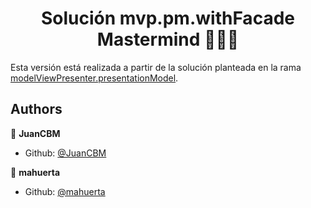 <h1 align="center">Solución mvp.pm.withFacade Mastermind   👨🏻‍💻   </h1>

Esta versión está realizada a partir de la solución planteada en la rama [modelViewPresenter.presentationModel](https://github.com/mahuerta/MasterMind/tree/modelViewPresenter.presentationModel).

## Authors

👤 **JuanCBM**
* Github: [@JuanCBM](https://github.com/JuanCBM)

👤 **mahuerta**
* Github: [@mahuerta](https://github.com/mahuerta)
